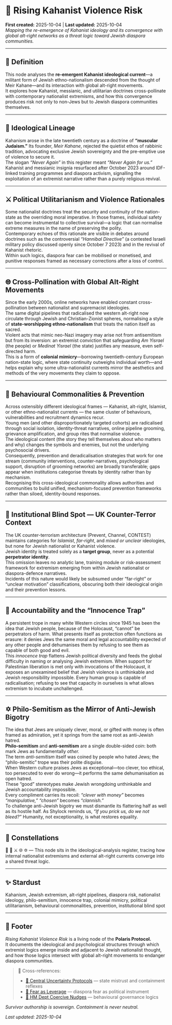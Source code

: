 # 🕎 Rising Kahanist Violence Risk  
**First created:** 2025-10-04 | **Last updated:** 2025-10-04  
*Mapping the re-emergence of Kahanist ideology and its convergence with global alt-right networks as a threat logic toward Jewish diaspora communities.*

---

## 📖 Definition  

This node analyses the **re-emergent Kahanist ideological current**—a militant form of Jewish ethno-nationalism descended from the thought of Meir Kahane—and its interaction with global alt-right movements.  
It explores how Kahanist, messianic, and utilitarian doctrines cross-pollinate with contemporary nationalist extremisms, and how this convergence produces risk not only to non-Jews but to Jewish diaspora communities themselves.  

---

## 🧩 Ideological Lineage  

Kahanism arose in the late twentieth century as a doctrine of **“muscular Judaism.”**  Its founder, *Meir Kahane*, rejected the quietist ethos of rabbinic tradition, advocating exclusive Jewish sovereignty and the pre-emptive use of violence to secure it.  
The slogan *“Never Again”* in this register meant *“Never Again for us.”*  
Kahanist and messianic insignia resurfaced after October 2023 around IDF-linked training programmes and diaspora activism, signalling the exploitation of an extremist narrative rather than a purely religious revival.

---

## ⚔️ Political Utilitarianism and Violence Rationales  

Some nationalist doctrines treat the security and continuity of the nation-state as the overriding moral imperative.  In those frames, individual safety can become instrumental to collective survival—a logic that can normalise extreme measures in the name of preserving the polity.  
Contemporary echoes of this rationale are visible in debates around doctrines such as the controversial *“Hannibal Directive”* (a contested Israeli military policy discussed openly since October 7 2023) and in the revival of Kahanist rhetoric.  
Within such logics, diaspora fear can be mobilised or monetised, and punitive responses framed as necessary corrections after a loss of control.

---

## 🌐 Cross-Pollination with Global Alt-Right Movements  

Since the early 2000s, online networks have enabled constant cross-pollination between nationalist and supremacist ideologies.  
The same digital pipelines that radicalised the western alt-right now circulate through Jewish and Christian-Zionist spheres, normalising a style of **state-worshipping ethno-nationalism** that treats the nation itself as sacred.  
Violent acts that mimic neo-Nazi imagery may arise not from antisemitism but from its inversion: an extremist conviction that safeguarding *Am Yisrael* (the people) or *Medinat Yisrael* (the state) justifies any measure, even self-directed harm.  
This is a form of **colonial mimicry**—borrowing twentieth-century European nation-state logic, where state continuity outweighs individual worth—and helps explain why some ultra-nationalist currents mirror the aesthetics and methods of the very movements they claim to oppose.

---

## 🧭 Behavioural Commonalities & Prevention  

Across ostensibly different ideological frames — Kahanist, alt-right, Islamist, or other ethno-nationalist currents — the same cluster of behaviours, vulnerabilities and recruitment dynamics recur.  
Young men (and other disproportionately targeted cohorts) are radicalised through social isolation, identity-threat narratives, online pipeline grooming, grievance amplification, and group rites that normalise violence.  
The ideological content (the story they tell themselves about who matters and why) changes the symbols and enemies, but not the underlying psychosocial drivers.  
Consequently, prevention and deradicalisation strategies that work for one stream (community interventions, counter-narratives, psychological support, disruption of grooming networks) are broadly transferable; gaps appear when institutions categorise threats by identity rather than by mechanism.  
Recognising this cross-ideological commonality allows authorities and communities to build unified, mechanism-focused prevention frameworks rather than siloed, identity-bound responses.

---

## 🧱 Institutional Blind Spot — UK Counter-Terror Context  

The UK counter-terrorism architecture (Prevent, Channel, CONTEST) maintains categories for *Islamist*, *far-right*, and *mixed or unclear* ideologies, but none for Jewish nationalist or Kahanist violence.  
Jewish identity is treated solely as a **target group**, never as a potential **perpetrator identity**.  
This omission leaves no analytic lane, training module or risk-assessment framework for extremism emerging from within Jewish nationalist or diaspora-defence narratives.  
Incidents of this nature would likely be subsumed under “far-right” or “unclear motivation” classifications, obscuring both their ideological origin and their prevention lessons.

---

## 🧭 Accountability and the “Innocence Trap”  

A persistent trope in many white Western circles since 1945 has been the idea that Jewish people, because of the Holocaust, “cannot” be perpetrators of harm.  What presents itself as protection often functions as erasure: it denies Jews the same moral and legal accountability expected of any other people and dehumanises them by refusing to see them as capable of both good and evil.  
This *innocence trap* flattens Jewish political diversity and feeds the global difficulty in naming or analysing Jewish extremism.  When support for Palestinian liberation is met only with invocations of the Holocaust, it exposes an unexamined belief that Jewish violence is unthinkable and Jewish responsibility impossible.  Every human group is capable of radicalisation; refusing to see that capacity in ourselves is what allows extremism to incubate unchallenged.

---

## ✡️ Philo-Semitism as the Mirror of Anti-Jewish Bigotry  

The idea that Jews are uniquely clever, moral, or gifted with money is often framed as admiration, yet it springs from the same root as anti-Jewish hatred.  
**Philo-semitism** and **anti-semitism** are a single double-sided coin: both mark Jews as fundamentally *other.*  
The term *anti-semitism* itself was coined by people who hated Jews; the “philo-semitic” trope was their polite disguise.  
When Western culture praises Jews as exceptional—too clever, too ethical, too persecuted to ever do wrong—it performs the same dehumanisation as open hatred.  
These “good” stereotypes make Jewish wrongdoing unthinkable and Jewish accountability impossible.  
Every compliment carries its recoil: *“clever with money”* becomes *“manipulative,”* *“chosen”* becomes *“clannish.”*  
To challenge anti-Jewish bigotry we must dismantle its flattering half as well as its hostile half.  As Shylock reminds us, *“If you prick us, do we not bleed?”*  Humanity, not exceptionality, is what restores equality.

---

## 🌌 Constellations  

🕎 🧩 ⚔️ 🌐 ✡️ — This node sits in the ideological-analysis register, tracing how internal nationalist extremisms and external alt-right currents converge into a shared threat logic.

---

## ✨ Stardust  

Kahanism, Jewish extremism, alt-right pipelines, diaspora risk, nationalist ideology, philo-semitism, innocence trap, colonial mimicry, political utilitarianism, behavioural commonalities, prevention, institutional blind spot

---

## 🏮 Footer  

*Rising Kahanist Violence Risk* is a living node of the **Polaris Protocol.**  
It documents the ideological and psychological structures through which extremist logics emerge inside and adjacent to Jewish nationalist thought, and how those logics intersect with global alt-right movements to endanger diaspora communities.  

> 📡 Cross-references:  
> - [🧿 Central Uncertainty Protocols](../🧿_central_uncertainty_protocols.md) — state mistrust and containment reflexes  
> - [🕎 Fear as Leverage](../🕎_fear_as_leverage.md) — diaspora fear as political instrument  
> - [🧠 HM Dept Coercive Nudges](../🧠_HM_Dept_Coercive_Nudges.md) — behavioural governance logics  

*Survivor authorship is sovereign.  Containment is never neutral.*  

_Last updated: 2025-10-04_
